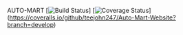 AUTO-MART
[![Build Status](https://travis-ci.org/teejohn247/Auto-Mart-Website.svg?branch=develop)]
[![Coverage Status](https://coveralls.io/repos/github/teejohn247/Auto-Mart-Website/badge.svg?branch=develop)]
(https://coveralls.io/github/teejohn247/Auto-Mart-Website?branch=develop)